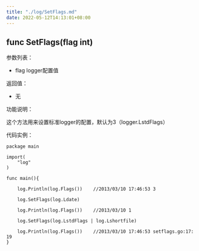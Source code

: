 ```yaml
---
title: "./log/SetFlags.md"
date: 2022-05-12T14:13:01+08:00
---
```

## func SetFlags(flag int)

参数列表：

- flag logger配置值

返回值：

- 无

功能说明：

这个方法用来设置标准logger的配置，默认为3（logger.LstdFlags）

代码实例：

	package main

	import(
		"log"
	)

	func main(){

		log.Println(log.Flags())	//2013/03/10 17:46:53 3

		log.SetFlags(log.Ldate)

		log.Println(log.Flags())	//2013/03/10 1

		log.SetFlags(log.LstdFlags | log.Lshortfile)

		log.Println(log.Flags())	//2013/03/10 17:46:53 setflags.go:17: 19
	}

